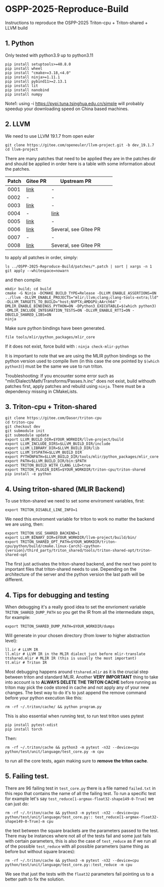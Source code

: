 # OSPP-2025-Reproduce-Build
Instructions to reproduce the OSPP-2025 Triton-cpu + Triton-shared + LLVM build


## 1. Python

Only tested with python3.9 up to python3.11

```shell
pip install setuptools>=40.8.0
pip install wheel
pip install "cmake>=3.18,<4.0"
pip install ninja>=1.11.1
pip install pybind11>=2.13.1
pip install lit
pip install nanobind
pip install numpy
```
Note1: using -i https://pypi.tuna.tsinghua.edu.cn/simple will probably speedup your downloading speed on China based machines.

## 2. LLVM

We need to use LLVM 19.1.7 from open euler

```shell
git clone https://gitee.com/openeuler/llvm-project.git -b dev_19.1.7
cd llvm-project
```

There are many patches that need to be applied they are in the patches dir and should be applied in order here is a table with some information about the patches.

| Patch | Gitee PR                                                         | Upstream PR                                                                                               |   |   |
|-------|------------------------------------------------------------------|-----------------------------------------------------------------------------------------------------------|---|---|
| 0001  | [link](https://gitee.com/openeuler/llvm-project/pulls/236)       | -                                                                                                         |   |   |
| 0002  | -                                                                | -                                                                                                         |   |   |
| 0003  | [link](https://gitee.com/openeuler/llvm-project/pulls/243)       | -                                                                                                         |   |   |
| 0004  | -                                                                | [link](https://github.com/llvm/llvm-project/pull/107005/commits/9e1383f2c3a69d5df5beaef8fff522af0bd389a0) |   |   |
| 0005  | [link](https://gitee.com/openeuler/llvm-project/pulls/234/files) | -                                                                                                         |   |   |
| 0006  | [link](https://gitee.com/openeuler/llvm-project/pulls/266)       | Several, see Gitee PR                                                                                     |   |   |
| 0007  | -                                                                | -                                                                                                         |   |   |
| 0008  | [link](https://gitee.com/openeuler/llvm-project/pulls/269)       | Several, see Gitee PR                                                                                     |   |   |

to apply all patches in order, simply:

```shell
ls ../OSPP-2025-Reproduce-Build/patches/*.patch | sort | xargs -n 1 git apply --whitespace=nowarn
```

and then compile:

```shell
mkdir build; cd build
cmake -G Ninja -DCMAKE_BUILD_TYPE=Release -DLLVM_ENABLE_ASSERTIONS=ON ../llvm -DLLVM_ENABLE_PROJECTS="mlir;llvm;clang;clang-tools-extra;lld" -DLLVM_TARGETS_TO_BUILD="host;NVPTX;AMDGPU;AArch64" -DMLIR_ENABLE_BINDINGS_PYTHON=ON -DPython3_EXECUTABLE=$(which python3) -DMLIR_INCLUDE_INTEGRATION_TESTS=ON -DLLVM_ENABLE_RTTI=ON -DBUILD_SHARED_LIBS=ON
ninja
```

Make sure python bindings have been generated. 
```
file tools/mlir/python_packages/mlir_core
```
If it does not exist, force build with : `ninja check-mlir-python`

It is important to note that we are using the MLIR python bindings so the python version used to compile llvm (in this case the one pointed by `$(which python3)`) must be the same we use to run triton.

Troubleshooting: If you encounter some error such as "mlir/Dialect/Math/Transforms/Passes.h.inc" does not exist, build withouth patches first, apply patches and rebuild using `ninja`. There must be a dependency missing in CMakeLists.


## 3. Triton-cpu + Triton-shared

```shell
git clone https://gitee.com/Dasor/triton-cpu
cd triton-cpu
git checkout dev
git submodule init
git submodule update
export LLVM_BUILD_DIR=$YOUR_WORKDIR/llvm-project/build
export LLVM_INCLUDE_DIRS=$LLVM_BUILD_DIR/include
export LLVM_LIBRARY_DIR=$LLVM_BUILD_DIR/lib
export LLVM_SYSPATH=$LLVM_BUILD_DIR
export PYTHONPATH=$LLVM_BUILD_DIR/tools/mlir/python_packages/mlir_core
export PATH=$LLVM_BUILD_DIR/bin:$PATH
export TRITON_BUILD_WITH_CLANG_LLD=true
export TRITON_PLUGIN_DIRS=$YOUR_WORKDIR/triton-cpu/triton-shared
pip install -e python
```

## 4. Using triton-shared (MLIR Backend)

To use triton-shared we need to set some enviroment variables, first:

```shell
export TRITON_DISABLE_LINE_INFO=1
```

We need this enviroment variable for triton to work no matter the backend we are using, then:

```shell
export TRITON_USE_SHARED_BACKEND=1
export LLVM_BINARY_DIR=$YOUR_WORKDIR/llvm-project/build/bin/
export TRITON_SHARED_OPT_PATH=$YOUR_WORKDIR/triton-cpu/python/build/cmake.linux-{arch}-cpython-{version}/third_party/triton_shared/tools/triton-shared-opt/triton-shared-opt
```

The first just activates the triton-shared backend, and the next two point to important files that triton-shared needs to use. Depending on the architecture of the server and the python version the last path will be different.

## 4. Tips for debugging and testing

When debugging it's a really good idea to set the envrioment variable `TRITON_SHARED_DUMP_PATH` so you get the IR from all the intermediate steps, for example:

```shell
export TRITON_SHARED_DUMP_PATH=$YOUR_WORKDIR/dumps
``` 

Will generate in your chosen directory (from lower to higher abstraction level):

```shell
ll.ir # LLVM IR 
ll.mlir # LLVM IR in the MLIR dialect just before mlir-translate
ttshared.mlir # MLIR IR (this is usually the most important)
tt.mlir # Triton IR
```

Most debugging happens around `ttshared.mlir` as it is the crucial step between triton and standard MLIR. Another **VERY IMPORTANT** thing to take into account is to **ALWAYS DELETE THE TRITON CACHE** before running as triton may pick the code stored in cache and not apply any of your new changes. The best way to do it's to just append the remove command before your python execution like this:

```shell
rm -rf ~/.triton/cache/ && python program.py
```

This is also essential when running test, to run test triton uses pytest

```shell
pip install pytest-xdist
pip install torch
```

Then:

```shell
rm -rf ~/.triton/cache && python3 -m pytest -n32 --device=cpu python/test/unit/language/test_core.py -m cpu
```

to run all the core tests, again making sure to **remove the triton cache**.

## 5. Failing test.

There are 96 failing test in `test_core.py` there is a file named `failed.txt` in this repo that contains the name of all the failing test. To run a specific test for example let's say `test_reduce[1-argmax-float32-shape149-0-True]` we can just do:

```shell
rm -rf ~/.triton/cache && python3 -m pytest -n32 --device=cpu python/test/unit/language/test_core.py:: test_reduce[1-argmax-float32-shape149-0-True]-m cpu
```

the text between the square brackets are the parameters passed to the test. There may be instances where not all of the tests fail and some just fails with certain parameters, this is also the case of `test_reduce` as if we run all of the possible `test_reduce` with all possible parameters (same thing as before but without square braces):

```shell
rm -rf ~/.triton/cache && python3 -m pytest -n32 --device=cpu python/test/unit/language/test_core.py::test_reduce -m cpu
```

We see that just the tests with the `float32` parameters fail pointing us to a better path to fix the solution. 
